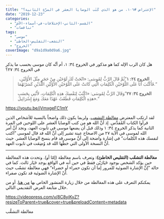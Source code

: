 ```yaml
---
title: "الإعتراض #١٠٦، من هو الذي كَتَب الوصايا العشر في المرَّةِ الثانية؟"
date: "2019-12-23"
categories: 
  - "القسم-الثاني-الإختلافات-في-أسماء-الأش"
  - "تناقضات"
tags: 
  - "موسى"
  - "التشعب-التقليص-الخاطئ"
  - "الخروج"
coverImage: "d9a1d9a0d9a6.jpg"
---
```


هل كان الرب الإله كما هو مذكور في الخروج ٣٤: ١، أم أنَّه كان موسى بحسب ما يذكر في الخروج ٣٤: ٢٧؟

>  **الخروج ٢٤: ١**”ثُمَّ قَالَ الرَّبُّ لِمُوسَى: «انْحَتْ لَكَ لَوْحَيْنِ مِنْ حَجَرٍ مِثْلَ الأَوَّلَيْنِ، فَأَكْتُبَ أَنَا عَلَى اللَّوْحَيْنِ الْكَلِمَاتِ الَّتِي كَانَتْ عَلَى اللَّوْحَيْنِ الأَوَّلَيْنِ اللَّذَيْنِ كَسَرْتَهُمَا.“
> 
> **الخروج ٣٤: ٢٧**”وَقَالَ الرَّبُّ لِمُوسَى: «اكْتُبْ لِنَفْسِكَ هذِهِ الْكَلِمَاتِ، لأَنَّنِي بِحَسَبِ هذِهِ الْكَلِمَاتِ قَطَعْتُ عَهْدًا مَعَكَ وَمَعَ إِسْرَائِيلَ».“

https://youtu.be/jVmxgeFC1mY

لقد ارتكب المعترض [مغالطة التشعب](https://reasonofhope.com/2019/07/25/bifurcation/). ولربما يكون ذلك واضحاً بالنسبة للأشخاص الذين قرأوا الكتاب المُقدَّس. إذ أنَّ الله هو من كتب الوصايا العشر على اللوحين في المرة الثانية كما يذكر الخروج ٣٤: ١ وذلك قبل أن يضعها موسى في تابوت العهد، ونجد أنَّ أمر الله لموسى في الآية ٢٧ من الاصحاح عينة تشير إلى أنَّ الله قد قال لموسى ”اكتب لنفسك هذه الكلمات“ في إشارة واضحة إلى أنَّ موسى قد قام بنسخ الوصايا العشر. حيث أنَّ النسخة الأولى التي خطَّها الله قد وُضِعَت في تابوت العهد.  

* * *

**مغالطة التشعّب (التقليص الخاطئ):** وتعرف باسم مغالطة (إمّا أو). وتحدث هذه المغالطة حين يؤكد الشخص بوجود خَيَارَيْن فقط في حين أنه في الواقع يوجد خَيَار ثالث. كما في حالة ”إنَّ الإشارة الضوئية للمرور إما أن تكون حمراء أو خضراء“ فهي مغالطة تشعّب حيث أنّ الإشارة الضوئية قد تكون صفراء.

يمكنكم التعرف على هذه المغالطة من خلال زيارة المنشور الخاص بها [من هنا](https://reasonofhope.com/2019/07/25/bifurcation/). أو من خلال متابعة العرض التقديمي التالي.

https://videopress.com/v/8C8yiKvZ?resizeToParent=true&cover=true&preloadContent=metadata

مغالطة التشعُّب
